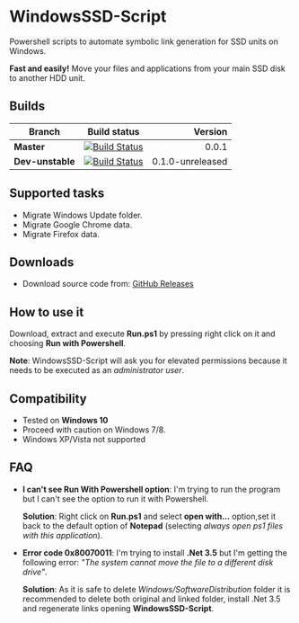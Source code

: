 # WindowsSSD-Script

Powershell scripts to automate symbolic link generation for SSD units on Windows. 

**Fast and easily!** Move your files and applications from your main SSD disk to another HDD unit.

## Builds

| **Branch**      | Build status | Version |
| --------------- |:-------------:| -----:|
| **Master**        | [![Build Status](https://ci.appveyor.com/api/projects/status/rxn77j64dn3s50r8/branch/master?svg=true)](https://ci.appveyor.com/project/dacanizares/windowsssd-script/branch/master) | 0.0.1  |
| **Dev-unstable**  | [![Build Status](https://ci.appveyor.com/api/projects/status/rxn77j64dn3s50r8/branch/dev?svg=true)](https://ci.appveyor.com/project/dacanizares/windowsssd-script/branch/dev) | 0.1.0-unreleased    |

## Supported tasks

* Migrate Windows Update folder.
* Migrate Google Chrome data.
* Migrate Firefox data.

## Downloads

* Download source code from: [GitHub Releases](https://github.com/equilaterus/WindowsSSD-Script/releases)

## How to use it

Download, extract and execute **Run.ps1** by pressing right click on it and choosing **Run with Powershell**.

 **Note**: WindowsSSD-Script will ask you for elevated permissions because it needs to be executed as an *administrator user*.

## Compatibility

* Tested on **Windows 10**
* Proceed with caution on Windows 7/8.
* Windows XP/Vista not supported

## FAQ

* **I can't see Run With Powershell option**: I'm trying to run the program but I can't see the option to run it with Powershell.

    **Solution**: Right click on **Run.ps1** and select **open with...** option,set it back to the default option of **Notepad** (selecting *always open ps1 files with this application*).

*  **Error code 0x80070011**: I'm trying to install **.Net 3.5** but I'm getting the following error: *"The system cannot move the file to a different disk drive"*.

    **Solution**: As it is safe to delete *Windows/SoftwareDistribution* folder it is recommended to delete both original and linked folder, install .Net 3.5 and regenerate links opening **WindowsSSD-Script**.